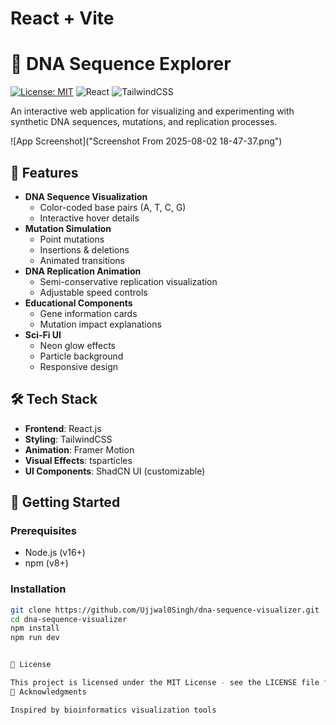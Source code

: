 # React + Vite
# 🧬 DNA Sequence Explorer

[![License: MIT](https://img.shields.io/badge/License-MIT-blue.svg)](https://opensource.org/licenses/MIT)
![React](https://img.shields.io/badge/React-18.x-blue)
![TailwindCSS](https://img.shields.io/badge/TailwindCSS-3.x-06B6D4)

An interactive web application for visualizing and experimenting with synthetic DNA sequences, mutations, and replication processes.

![App Screenshot]("Screenshot From 2025-08-02 18-47-37.png")

## 🌟 Features

- **DNA Sequence Visualization**
  - Color-coded base pairs (A, T, C, G)
  - Interactive hover details
- **Mutation Simulation**
  - Point mutations
  - Insertions & deletions
  - Animated transitions
- **DNA Replication Animation**
  - Semi-conservative replication visualization
  - Adjustable speed controls
- **Educational Components**
  - Gene information cards
  - Mutation impact explanations
- **Sci-Fi UI**
  - Neon glow effects
  - Particle background
  - Responsive design

## 🛠️ Tech Stack

- **Frontend**: React.js
- **Styling**: TailwindCSS
- **Animation**: Framer Motion
- **Visual Effects**: tsparticles
- **UI Components**: ShadCN UI (customizable)

## 🚀 Getting Started

### Prerequisites
- Node.js (v16+)
- npm (v8+)

### Installation
```bash
git clone https://github.com/Ujjwal0Singh/dna-sequence-visualizer.git
cd dna-sequence-visualizer
npm install
npm run dev


📜 License

This project is licensed under the MIT License - see the LICENSE file for details.
🙏 Acknowledgments

Inspired by bioinformatics visualization tools
